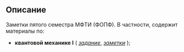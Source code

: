 ## Описание
Заметки пятого семестра МФТИ (ФОПФ). В частности, содержит материалы по:

* **квантовой механике I**
(
[*задание*](https://ibb.co/zNTVnNB),
[*заметки*](https://ibb.co/zNTVnNB)
);
